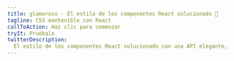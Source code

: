 ```yaml
---
title: glamorous - El estilo de los componentes React solucionado 💄
tagline: CSS mantenible con React
callToAction: Haz clic para comenzar
tryIt: Pruébalo
twitterDescription:
  El estilo de los componentes React solucionado con una API elegante, una huella muy pequeña y un gran rendimiento
---
```

